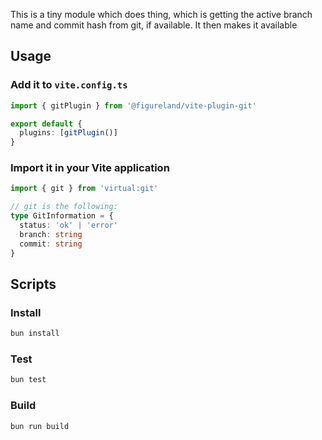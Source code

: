 This is a tiny module which does thing, which is getting the active branch name and commit hash from git, if available. It then makes it available

## Usage

### Add it to `vite.config.ts`

```ts
import { gitPlugin } from '@figureland/vite-plugin-git'

export default {
  plugins: [gitPlugin()]
}
```

### Import it in your Vite application

```ts
import { git } from 'virtual:git'

// git is the following:
type GitInformation = {
  status: 'ok' | 'error'
  branch: string
  commit: string
}
```

## Scripts

### Install

```bash
bun install
```

### Test

```bash
bun test
```

### Build

```bash
bun run build
```
